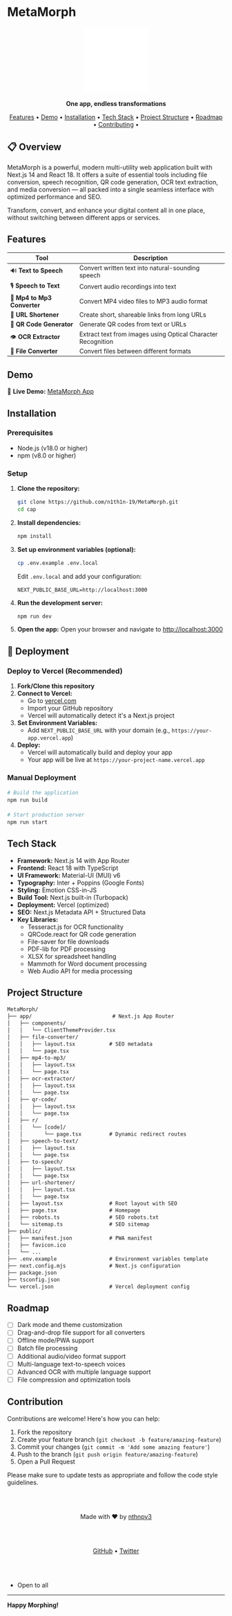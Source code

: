 # MetaMorph

<p align="center">
  <img src="src/assets/logooo.gif" alt="MetaMorph Logo" width="150" height="150">
</p>

<p align="center">
  <strong>One app, endless transformations</strong>
</p>

<p align="center">
  <a href="#features">Features</a> •
  <a href="#demo">Demo</a> •
  <a href="#installation">Installation</a> •
  <a href="#tech-stack">Tech Stack</a> •
  <a href="#project-structure">Project Structure</a> •
  <a href="#roadmap">Roadmap</a> •
  <a href="#contributing">Contributing</a> •
</p>

## 📋 Overview

MetaMorph is a powerful, modern multi-utility web application built with Next.js 14 and React 18. It offers a suite of essential tools including file conversion, speech recognition, QR code generation, OCR text extraction, and media conversion — all packed into a single seamless interface with optimized performance and SEO.

Transform, convert, and enhance your digital content all in one place, without switching between different apps or services.

## <h2 id="features">Features</h2>

| Tool | Description |
|------|-------------|
| 🔊 **Text to Speech** | Convert written text into natural-sounding speech |
| 🎙️ **Speech to Text** | Convert audio recordings into text |
| 🎵 **Mp4 to Mp3 Converter** | Convert MP4 video files to MP3 audio format |
| 🔗 **URL Shortener** | Create short, shareable links from long URLs |
| 📱 **QR Code Generator** | Generate QR codes from text or URLs |
| 👁️ **OCR Extractor** | Extract text from images using Optical Character Recognition |
| 📄 **File Converter** | Convert files between different formats |

## <h2 id="demo">Demo</h2>

🚀 **Live Demo:** [MetaMorph App](https://metamorph01.vercel.app)


## <h2 id="installation">Installation</h2>

### Prerequisites
- Node.js (v18.0 or higher)
- npm (v8.0 or higher)

### Setup

1. **Clone the repository:**
   ```bash
   git clone https://github.com/n1th1n-19/MetaMorph.git
   cd cap
   ```

2. **Install dependencies:**
   ```bash
   npm install
   ```

3. **Set up environment variables (optional):**
   ```bash
   cp .env.example .env.local
   ```
   Edit `.env.local` and add your configuration:
   ```
   NEXT_PUBLIC_BASE_URL=http://localhost:3000
   ```

4. **Run the development server:**
   ```bash
   npm run dev
   ```

5. **Open the app:**
   Open your browser and navigate to [http://localhost:3000](http://localhost:3000)

## 🚀 Deployment

### Deploy to Vercel (Recommended)

1. **Fork/Clone this repository**
2. **Connect to Vercel:**
   - Go to [vercel.com](https://vercel.com)
   - Import your GitHub repository
   - Vercel will automatically detect it's a Next.js project
3. **Set Environment Variables:**
   - Add `NEXT_PUBLIC_BASE_URL` with your domain (e.g., `https://your-app.vercel.app`)
4. **Deploy:**
   - Vercel will automatically build and deploy your app
   - Your app will be live at `https://your-project-name.vercel.app`

### Manual Deployment

```bash
# Build the application
npm run build

# Start production server
npm run start
```



## <h2 id="tech-stack">Tech Stack</h2>

- **Framework:** Next.js 14 with App Router
- **Frontend:** React 18 with TypeScript
- **UI Framework:** Material-UI (MUI) v6
- **Typography:** Inter + Poppins (Google Fonts)
- **Styling:** Emotion CSS-in-JS
- **Build Tool:** Next.js built-in (Turbopack)
- **Deployment:** Vercel (optimized)
- **SEO:** Next.js Metadata API + Structured Data
- **Key Libraries:**
  - Tesseract.js for OCR functionality
  - QRCode.react for QR code generation  
  - File-saver for file downloads
  - PDF-lib for PDF processing
  - XLSX for spreadsheet handling
  - Mammoth for Word document processing
  - Web Audio API for media processing

## <h2 id="project-structure">Project Structure</h2>

```
MetaMorph/
├── app/                          # Next.js App Router
│   ├── components/
│   │   └── ClientThemeProvider.tsx
│   ├── file-converter/
│   │   ├── layout.tsx           # SEO metadata
│   │   └── page.tsx
│   ├── mp4-to-mp3/
│   │   ├── layout.tsx
│   │   └── page.tsx
│   ├── ocr-extractor/
│   │   ├── layout.tsx
│   │   └── page.tsx
│   ├── qr-code/
│   │   ├── layout.tsx
│   │   └── page.tsx
│   ├── r/
│   │   └── [code]/
│   │       └── page.tsx         # Dynamic redirect routes
│   ├── speech-to-text/
│   │   ├── layout.tsx
│   │   └── page.tsx
│   ├── to-speech/
│   │   ├── layout.tsx
│   │   └── page.tsx
│   ├── url-shortener/
│   │   ├── layout.tsx
│   │   └── page.tsx
│   ├── layout.tsx               # Root layout with SEO
│   ├── page.tsx                 # Homepage
│   ├── robots.ts                # SEO robots.txt
│   └── sitemap.ts               # SEO sitemap
├── public/
│   ├── manifest.json            # PWA manifest
│   ├── favicon.ico
│   └── ...
├── .env.example                 # Environment variables template
├── next.config.mjs              # Next.js configuration
├── package.json
├── tsconfig.json
└── vercel.json                  # Vercel deployment config
```

## <h2 id="roadmap">Roadmap</h2>

- [ ] Dark mode and theme customization
- [ ] Drag-and-drop file support for all converters
- [ ] Offline mode/PWA support
- [ ] Batch file processing
- [ ] Additional audio/video format support
- [ ] Multi-language text-to-speech voices
- [ ] Advanced OCR with multiple language support
- [ ] File compression and optimization tools

## <h2 id="contributing">Contribution</h2>

Contributions are welcome! Here's how you can help:

1. Fork the repository
2. Create your feature branch (`git checkout -b feature/amazing-feature`)
3. Commit your changes (`git commit -m 'Add some amazing feature'`)
4. Push to the branch (`git push origin feature/amazing-feature`)
5. Open a Pull Request

Please make sure to update tests as appropriate and follow the code style guidelines.

<br><br>


<p align="center">
  Made with ❤️ by <a href="https://github.com/n1th1n-19">nthnpy3</a>
</p>
<br><br>
<p align="center">
  <a href="https://github.com/n1th1n-19">GitHub</a> •
  <a href="https://x.com/n1th1n_log">Twitter</a> 
</p>

<br><br>


- Open to all

---

**Happy Morphing!**  

